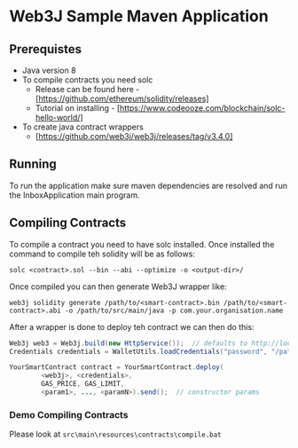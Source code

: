 # Web3J Sample Maven Application

## Prerequistes

- Java version 8
- To compile contracts you need solc
    - Release can be found here - [https://github.com/ethereum/solidity/releases]
    - Tutorial on installing - [https://www.codeooze.com/blockchain/solc-hello-world/]
- To create java contract wrappers
    - [https://github.com/web3j/web3j/releases/tag/v3.4.0]
    
## Running

To run the application make sure maven dependencies are resolved and run the InboxApplication main program.

## Compiling Contracts

To compile a contract you need to have solc installed. Once installed the command to compile teh solidity will be as follows:

```batch
solc <contract>.sol --bin --abi --optimize -o <output-dir>/
```

Once compiled you can then generate Web3J wrapper like:

```batch
web3j solidity generate /path/to/<smart-contract>.bin /path/to/<smart-contract>.abi -o /path/to/src/main/java -p com.your.organisation.name
```

After a wrapper is done to deploy teh contract we can then do this:

```java
Web3j web3 = Web3j.build(new HttpService());  // defaults to http://localhost:8545/
Credentials credentials = WalletUtils.loadCredentials("password", "/path/to/walletfile");

YourSmartContract contract = YourSmartContract.deploy(
        <web3j>, <credentials>,
        GAS_PRICE, GAS_LIMIT,
        <param1>, ..., <paramN>).send();  // constructor params
```

### Demo Compiling Contracts

Please look at ```src\main\resources\contracts\compile.bat```
